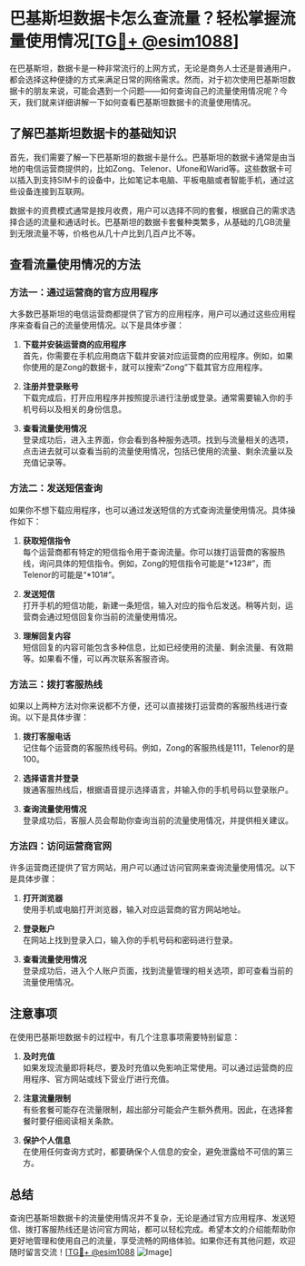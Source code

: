 # 巴基斯坦数据卡怎么查流量？轻松掌握流量使用情况[[TG💪+ @esim1088](https://t.me/s/esim1088)]

在巴基斯坦，数据卡是一种非常流行的上网方式，无论是商务人士还是普通用户，都会选择这种便捷的方式来满足日常的网络需求。然而，对于初次使用巴基斯坦数据卡的朋友来说，可能会遇到一个问题——如何查询自己的流量使用情况呢？今天，我们就来详细讲解一下如何查看巴基斯坦数据卡的流量使用情况。

## 了解巴基斯坦数据卡的基础知识

首先，我们需要了解一下巴基斯坦的数据卡是什么。巴基斯坦的数据卡通常是由当地的电信运营商提供的，比如Zong、Telenor、Ufone和Warid等。这些数据卡可以插入到支持SIM卡的设备中，比如笔记本电脑、平板电脑或者智能手机，通过这些设备连接到互联网。

数据卡的资费模式通常是按月收费，用户可以选择不同的套餐，根据自己的需求选择合适的流量和通话时长。巴基斯坦的数据卡套餐种类繁多，从基础的几GB流量到无限流量不等，价格也从几十卢比到几百卢比不等。

## 查看流量使用情况的方法

### 方法一：通过运营商的官方应用程序

大多数巴基斯坦的电信运营商都提供了官方的应用程序，用户可以通过这些应用程序来查看自己的流量使用情况。以下是具体步骤：

1. **下载并安装运营商的应用程序**  
   首先，你需要在手机应用商店下载并安装对应运营商的应用程序。例如，如果你使用的是Zong的数据卡，就可以搜索“Zong”下载其官方应用程序。

2. **注册并登录账号**  
   下载完成后，打开应用程序并按照提示进行注册或登录。通常需要输入你的手机号码以及相关的身份信息。

3. **查看流量使用情况**  
   登录成功后，进入主界面，你会看到各种服务选项。找到与流量相关的选项，点击进去就可以查看当前的流量使用情况，包括已使用的流量、剩余流量以及充值记录等。

### 方法二：发送短信查询

如果你不想下载应用程序，也可以通过发送短信的方式查询流量使用情况。具体操作如下：

1. **获取短信指令**  
   每个运营商都有特定的短信指令用于查询流量。你可以拨打运营商的客服热线，询问具体的短信指令。例如，Zong的短信指令可能是“*123#”，而Telenor的可能是“*101#”。

2. **发送短信**  
   打开手机的短信功能，新建一条短信，输入对应的指令后发送。稍等片刻，运营商会通过短信回复你当前的流量使用情况。

3. **理解回复内容**  
   短信回复的内容可能包含多种信息，比如已经使用的流量、剩余流量、有效期等。如果看不懂，可以再次联系客服咨询。

### 方法三：拨打客服热线

如果以上两种方法对你来说都不方便，还可以直接拨打运营商的客服热线进行查询。以下是具体步骤：

1. **拨打客服电话**  
   记住每个运营商的客服热线号码。例如，Zong的客服热线是111，Telenor的是100。

2. **选择语言并登录**  
   拨通客服热线后，根据语音提示选择语言，并输入你的手机号码以登录账户。

3. **查询流量使用情况**  
   登录成功后，客服人员会帮助你查询当前的流量使用情况，并提供相关建议。

### 方法四：访问运营商官网

许多运营商还提供了官方网站，用户可以通过访问官网来查询流量使用情况。以下是具体步骤：

1. **打开浏览器**  
   使用手机或电脑打开浏览器，输入对应运营商的官方网站地址。

2. **登录账户**  
   在网站上找到登录入口，输入你的手机号码和密码进行登录。

3. **查看流量使用情况**  
   登录成功后，进入个人账户页面，找到流量管理的相关选项，即可查看当前的流量使用情况。

## 注意事项

在使用巴基斯坦数据卡的过程中，有几个注意事项需要特别留意：

1. **及时充值**  
   如果发现流量即将耗尽，要及时充值以免影响正常使用。可以通过运营商的应用程序、官方网站或线下营业厅进行充值。

2. **注意流量限制**  
   有些套餐可能存在流量限制，超出部分可能会产生额外费用。因此，在选择套餐时要仔细阅读相关条款。

3. **保护个人信息**  
   在使用任何查询方式时，都要确保个人信息的安全，避免泄露给不可信的第三方。

## 总结

查询巴基斯坦数据卡的流量使用情况并不复杂，无论是通过官方应用程序、发送短信、拨打客服热线还是访问官方网站，都可以轻松完成。希望本文的介绍能帮助你更好地管理和使用自己的流量，享受流畅的网络体验。如果你还有其他问题，欢迎随时留言交流！[[TG💪+ @esim1088](https://t.me/s/esim1088) ![Image](https://i.postimg.cc/4NQfJmqS/Snipaste-2025-05-13-00-14-12.png)]